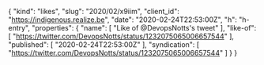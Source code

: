 {
  "kind": "likes",
  "slug": "2020/02/x9iim",
  "client_id": "https://indigenous.realize.be",
  "date": "2020-02-24T22:53:00Z",
  "h": "h-entry",
  "properties": {
    "name": [
      "Like of @DevopsNotts's tweet"
    ],
    "like-of": [
      "https://twitter.com/DevopsNotts/status/1232075065006657544"
    ],
    "published": [
      "2020-02-24T22:53:00Z"
    ],
    "syndication": [
      "https://twitter.com/DevopsNotts/status/1232075065006657544"
    ]
  }
}
